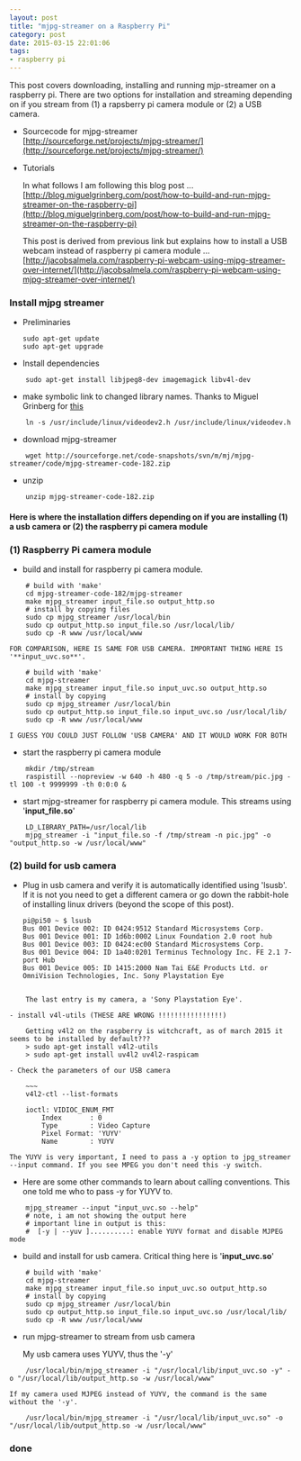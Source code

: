 ```yaml
---
layout: post
title: "mjpg-streamer on a Raspberry Pi"
category: post
date: 2015-03-15 22:01:06
tags:
- raspberry pi
---
```


This post covers downloading, installing and running mjp-streamer on a raspberry pi. There are two options for installation and streaming depending on if you stream from (1) a rapsberry pi camera module or (2) a USB camera.

- Sourcecode for mjpg-streamer  
    [http://sourceforge.net/projects/mjpg-streamer/](http://sourceforge.net/projects/mjpg-streamer/)

- Tutorials  

    In what follows I am following this blog post ...  
    [http://blog.miguelgrinberg.com/post/how-to-build-and-run-mjpg-streamer-on-the-raspberry-pi](http://blog.miguelgrinberg.com/post/how-to-build-and-run-mjpg-streamer-on-the-raspberry-pi)

    This post is derived from previous link but explains how to install a USB webcam instead of raspberry pi camera module ...  
    [http://jacobsalmela.com/raspberry-pi-webcam-using-mjpg-streamer-over-internet/](http://jacobsalmela.com/raspberry-pi-webcam-using-mjpg-streamer-over-internet/)

### Install mjpg streamer

- Preliminaries  

	~~~
	sudo apt-get update  
	sudo apt-get upgrade  
	~~~
    
- Install dependencies

~~~
    sudo apt-get install libjpeg8-dev imagemagick libv4l-dev
~~~
    
- make symbolic link to changed library names. Thanks to Miguel Grinberg for [this](http://blog.miguelgrinberg.com/post/how-to-build-and-run-mjpg-streamer-on-the-raspberry-pi])
    
~~~
    ln -s /usr/include/linux/videodev2.h /usr/include/linux/videodev.h
~~~
    
- download mjpg-streamer

~~~
    wget http://sourceforge.net/code-snapshots/svn/m/mj/mjpg-streamer/code/mjpg-streamer-code-182.zip
~~~
    
- unzip

~~~
    unzip mjpg-streamer-code-182.zip  
~~~
    
#### Here is where the installation differs depending on if you are installing (1) a usb camera or (2) the raspberry pi camera module

### (1) Raspberry Pi camera module
- build and install for raspberry pi camera module.  

~~~
    # build with 'make'
    cd mjpg-streamer-code-182/mjpg-streamer  
    make mjpg_streamer input_file.so output_http.so  
    # install by copying files
    sudo cp mjpg_streamer /usr/local/bin  
    sudo cp output_http.so input_file.so /usr/local/lib/  
    sudo cp -R www /usr/local/www      
~~~
  
    FOR COMPARISON, HERE IS SAME FOR USB CAMERA. IMPORTANT THING HERE IS '**input_uvc.so**'.
    
~~~
    # build with 'make'
    cd mjpg-streamer
    make mjpg_streamer input_file.so input_uvc.so output_http.so
    # install by copying
    sudo cp mjpg_streamer /usr/local/bin
    sudo cp output_http.so input_file.so input_uvc.so /usr/local/lib/
    sudo cp -R www /usr/local/www
~~~
  
    I GUESS YOU COULD JUST FOLLOW 'USB CAMERA' AND IT WOULD WORK FOR BOTH
    
- start the raspberry pi camera module

~~~
    mkdir /tmp/stream  
    raspistill --nopreview -w 640 -h 480 -q 5 -o /tmp/stream/pic.jpg -tl 100 -t 9999999 -th 0:0:0 &  
~~~
    
- start mjpg-streamer for raspberry pi camera module. This streams using '**input_file.so**'

~~~
    LD_LIBRARY_PATH=/usr/local/lib  
    mjpg_streamer -i "input_file.so -f /tmp/stream -n pic.jpg" -o "output_http.so -w /usr/local/www"
~~~
    
### (2) build for usb camera

- Plug in usb camera and verify it is automatically identified using 'lsusb'. If it is not you need to get a different camera or go down the rabbit-hole of installing linux drivers (beyond the scope of this post).  

	~~~
	pi@pi50 ~ $ lsusb  
	Bus 001 Device 002: ID 0424:9512 Standard Microsystems Corp.  
	Bus 001 Device 001: ID 1d6b:0002 Linux Foundation 2.0 root hub  
	Bus 001 Device 003: ID 0424:ec00 Standard Microsystems Corp.  
	Bus 001 Device 004: ID 1a40:0201 Terminus Technology Inc. FE 2.1 7-port Hub  
	Bus 001 Device 005: ID 1415:2000 Nam Tai E&E Products Ltd. or OmniVision Technologies, Inc. Sony Playstation Eye  
~~~

    The last entry is my camera, a 'Sony Playstation Eye'.
    
- install v4l-utils (THESE ARE WRONG !!!!!!!!!!!!!!!!)
    
    Getting v4l2 on the raspberry is witchcraft, as of march 2015 it seems to be installed by default???
    > sudo apt-get install v4l2-utils
    > sudo apt-get install uv4l2 uv4l2-raspicam
    
- Check the parameters of our USB camera  
	
	~~~
	v4l2-ctl --list-formats  
	
	ioctl: VIDIOC_ENUM_FMT  
		Index       : 0  
		Type        : Video Capture  
		Pixel Format: 'YUYV'  
		Name        : YUYV  
~~~
    
    The YUYV is very important, I need to pass a -y option to jpg_streamer --input command. If you see MPEG you don't need this -y switch.

- Here are some other commands to learn about calling conventions. This one told me who to pass -y for YUYV to. 
     
~~~
    mjpg_streamer --input "input_uvc.so --help"
    # note, i am not showing the output here
    # important line in output is this:
    #  [-y | --yuv ]..........: enable YUYV format and disable MJPEG mode
~~~

- build and install for usb camera. Critical thing here is '**input_uvc.so**'

~~~
    # build with 'make'
    cd mjpg-streamer
    make mjpg_streamer input_file.so input_uvc.so output_http.so
    # install by copying
    sudo cp mjpg_streamer /usr/local/bin
    sudo cp output_http.so input_file.so input_uvc.so /usr/local/lib/
    sudo cp -R www /usr/local/www
~~~
    
- run mjpg-streamer to stream from usb camera
    
    My usb camera uses YUYV, thus the '-y'
    
~~~
    /usr/local/bin/mjpg_streamer -i "/usr/local/lib/input_uvc.so -y" -o "/usr/local/lib/output_http.so -w /usr/local/www"
~~~

    If my camera used MJPEG instead of YUYV, the command is the same without the '-y'.
    
~~~
    /usr/local/bin/mjpg_streamer -i "/usr/local/lib/input_uvc.so" -o "/usr/local/lib/output_http.so -w /usr/local/www"
~~~
    
### done

